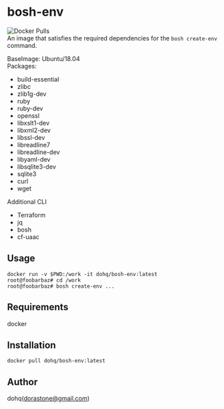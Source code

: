 # bosh-env
![Docker Pulls](https://img.shields.io/docker/pulls/dohq/bosh-env.svg)  
An image that satisfies the required dependencies for the `bosh create-env` command.  

BaseImage: Ubuntu/18.04  
Packages:
* build-essential
* zlibc
* zlib1g-dev
* ruby
* ruby-dev
* openssl
* libxslt1-dev
* libxml2-dev
* libssl-dev
* libreadline7
* libreadline-dev
* libyaml-dev
* libsqlite3-dev
* sqlite3
* curl
* wget

Additional CLI  
* Terraform
* jq
* bosh
* cf-uaac


## Usage
```
docker run -v $PWD:/work -it dohq/bosh-env:latest
root@foobarbaz# cd /work
root@foobarbaz# bosh create-env ...
```

## Requirements
docker

## Installation
`docker pull dohq/bosh-env:latest`

## Author
dohq(dorastone@gmail.com)
